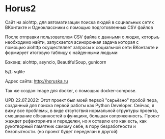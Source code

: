 # Horus2
Сайт на aiohttp, для автоматизации поиска людей в социальных сетях ВКонтакте и Одноклассники с помощью подготовленных CSV файлов

После отправки пользователем CSV файла с данными о людях, которыъ необходимо найти, запускается асинхронная задача
которая с помощью aiohttp осуществляет запросы к социальной сети ВКонтакте и формирует итоговую таблицу с найденными людьми

Бэкенд:      aiohttp, asyncio, BeautifulSoup, gunicorn

БД:          sqlite

Адрес сайта: http://horuska.ru

Так же создан image для docker, с помощью docker-compose.

UPD 22.07.2022:
Этот проект был моей первой "серьёзно" пробой пера, созданный для поиска первой работы как Python Developer.
Сейчас, я вижу все проблемы, в виде отсутствия нормальной структуры проекта, смешивание обязанностей в функциях, большая сопряженность.
Проект жаждет рефакторинга и переделки, но я оставлю его как есть, как рукотворный памятник самому себе, в пору безработности и безопытности.
(но проект будет переделан в другой)
